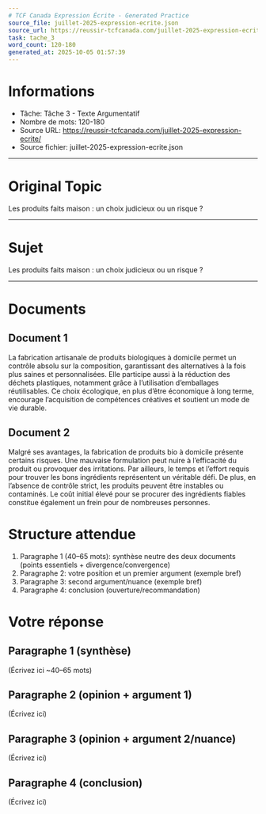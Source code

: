 ```yaml
---
# TCF Canada Expression Écrite - Generated Practice
source_file: juillet-2025-expression-ecrite.json
source_url: https://reussir-tcfcanada.com/juillet-2025-expression-ecrite/
task: tache_3
word_count: 120-180
generated_at: 2025-10-05 01:57:39
---
```


# Informations
- Tâche: Tâche 3 - Texte Argumentatif
- Nombre de mots: 120-180
- Source URL: https://reussir-tcfcanada.com/juillet-2025-expression-ecrite/
- Source fichier: juillet-2025-expression-ecrite.json

---

# Original Topic
Les produits faits maison : un choix judicieux ou un risque ?

---

# Sujet
Les produits faits maison : un choix judicieux ou un risque ?

---
# Documents
## Document 1
La fabrication artisanale de produits biologiques à domicile permet un contrôle absolu sur la composition, garantissant des alternatives à la fois plus saines et personnalisées. Elle participe aussi à la réduction des déchets plastiques, notamment grâce à l’utilisation d’emballages réutilisables. Ce choix écologique, en plus d’être économique à long terme, encourage l’acquisition de compétences créatives et soutient un mode de vie durable.

## Document 2
Malgré ses avantages, la fabrication de produits bio à domicile présente certains risques. Une mauvaise formulation peut nuire à l’efficacité du produit ou provoquer des irritations. Par ailleurs, le temps et l’effort requis pour trouver les bons ingrédients représentent un véritable défi. De plus, en l’absence de contrôle strict, les produits peuvent être instables ou contaminés. Le coût initial élevé pour se procurer des ingrédients fiables constitue également un frein pour de nombreuses personnes.

# Structure attendue
1) Paragraphe 1 (40–65 mots): synthèse neutre des deux documents (points essentiels + divergence/convergence)
2) Paragraphe 2: votre position et un premier argument (exemple bref)
3) Paragraphe 3: second argument/nuance (exemple bref)
4) Paragraphe 4: conclusion (ouverture/recommandation)

# Votre réponse
## Paragraphe 1 (synthèse)
(Écrivez ici ~40–65 mots)

## Paragraphe 2 (opinion + argument 1)
(Écrivez ici)

## Paragraphe 3 (opinion + argument 2/nuance)
(Écrivez ici)

## Paragraphe 4 (conclusion)
(Écrivez ici)
